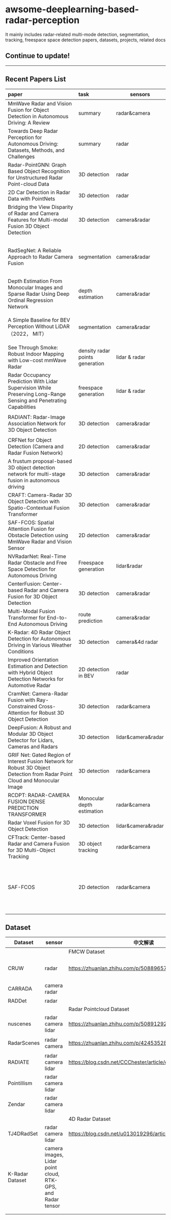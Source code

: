 # awsome-deeplearning-based-radar-perception
It mainly includes radar-related multi-mode detection, segmentation, tracking, freespace space detection papers, datasets, projects, related docs

## Continue to update!

---

## Recent Papers List

| <span style="white-space:nowrap;">paper&emsp;&emsp;&emsp;&emsp;&emsp;&emsp;&emsp;&emsp;&emsp;&emsp;</span> | task| sensors| github link| 中文解读 | remarks|
| :----------------------------------------------------------- | :------------------------------ | ------------------ | :----------------------------------------------- | ------------------------------------------------------------ | :----------------------------------------------------------- |
| MmWave Radar and Vision Fusion for Object Detection in Autonomous Driving: A Review | summary                         | radar&camera       |                                                  |                                                              | 自动驾驶中radar相关的多传感器融合summary                     |
| Towards Deep Radar Perception for Autonomous Driving: Datasets, Methods, and Challenges | summary                         | radar              |                                                  |                                                              | 面向自动驾驶的深度雷达感知:数据集、方法和挑战summary         |
| Radar-PointGNN: Graph Based Object Recognition for Unstructured Radar Point-cloud Data | 3D detection                    | radar              |                                                  | https://zhuanlan.zhihu.com/p/549641548                       | 基于GNN                                                      |
| 2D Car Detection in Radar Data with PointNets                | 3D detection                    | radar              |                                                  | https://zhuanlan.zhihu.com/p/568160922                       | 改进PointNets                                                |
| Bridging the View Disparity of Radar and Camera Features for Multi-modal Fusion 3D Object Detection | 3D detection                    | camera&radar       |                                                  | https://zhuanlan.zhihu.com/p/568160922                       | 利用conv-lstm融合多帧radar<br />LSS方式完成FOV-BEV特征转换   |
| RadSegNet: A Reliable Approach to Radar Camera Fusion        | segmentation                    | camera&radar       |                                                  | https://zhuanlan.zhihu.com/p/568160922                       | RADIATE数据集<br />人工生成雨雪雾数据集增强<br />点云语义segmentation渲染 |
| Depth Estimation From Monocular Images and Sparse Radar Using Deep Ordinal Regression Network | depth estimation                | camera&radar       | https://github.com/lochenchou/DORN_radar         | https://zhuanlan.zhihu.com/p/568160922                       | 序数回归，改进自DORN                                         |
| A Simple Baseline for BEV Perception Without LiDAR（2022， MIT） | segmentation                    | camera&radar       | https://github.com/aharley/simple_bev            | https://zhuanlan.zhihu.com/p/568160922                       | 基于nuscenes对radar数据做了丰富的消融实验<br />以BEVFormer的方式完成图像FOV-BEV的投影 |
| See Through Smoke: Robust Indoor Mapping with Low-cost mmWave Radar | density radar points generation | lidar & radar      |                                                  | https://zhuanlan.zhihu.com/p/568160922                       |                                                              |
| Radar Occupancy Prediction With Lidar Supervision While Preserving Long-Range Sensing and Penetrating Capabilities | freespace generation            | lidar & radar      |                                                  | https://zhuanlan.zhihu.com/p/568160922                       | Lidar监督radar生成密集occupy freespace                       |
| RADIANT: Radar-Image Association Network for 3D Object Detection | 3D detection                    | camera&radar       | https://github.com/longyunf/radiant              | https://zhuanlan.zhihu.com/p/597739906                       | 一种全新的毫米波雷达图像关联网络用于3D目标检测               |
| CRFNet for Object Detection (Camera and Radar Fusion Network) | 2D detection                    | camera&radar       | https://github.com/nacayu/CRFNet_Tensorflow2.4.1 | https://zhuanlan.zhihu.com/p/112578232                       | 基于YOLOV3<br />RV特征融合的经典网络                         |
| A frustum proposal-based 3D object detection network for multi-stage fusion in autonomous driving | 3D detection                    | camera&radar       | https://github.com/brandesjj/centerfusionpp      | https://zhuanlan.zhihu.com/p/603398636                       | 基于centerfusion改进的下一代毫米波雷达与视觉融合方案         |
| CRAFT: Camera-Radar 3D Object Detection with Spatio-Contextual Fusion Transformer | 3D detection                    | camera&radar       |                                                  | https://zhuanlan.zhihu.com/p/581055339                       | 一种基于空间-语义信息互补的毫米波雷达与相机融合3D detection方法 |
| SAF-FCOS: Spatial Attention Fusion for Obstacle Detection using MmWave Radar and Vision Sensor | 2D detection                    | camera&radar       | https://github.com/Singingkettle/SAF-FCOS        | 即将更新                                                     | 基于FCOS                                                     |
| NVRadarNet: Real-Time Radar Obstacle and Free Space Detection for Autonomous Driving | Freespace generation            | lidar&radar        |                                                  | https://zhuanlan.zhihu.com/p/575385783                       | 实时(1.5ms)BEV多任务                                         |
| CenterFusion: Center-based Radar and Camera Fusion for 3D Object Detection | 3D detection                    | camera&radar       | https://github.com/mrnabati/CenterFusion         | https://zhuanlan.zhihu.com/p/508905129                       | 基于CenterNet                                                |
| Multi-Modal Fusion Transformer for End-to-End Autonomous Driving | route prediction                | camera&radar       | https://github.com/autonomousvision/transfuser   | https://zhuanlan.zhihu.com/p/508898376                       | 基于transformer <br />语义信息注意力关联                     |
| K-Radar: 4D Radar Object Detection for Autonomous Driving in Various Weather Conditions | 3D detection                    | camera&4d radar    | https://github.com/kaist-avelab/k-radar          | 即将更新                                                     | 4D雷达                                                       |
| Improved Orientation Estimation and Detection with Hybrid Object Detection Networks for Automotive Radar | 2D detection in BEV             | radar              |                                                  | 即将更新                                                     | 结合基于网格和基于点的处理方法                               |
| CramNet: Camera-Radar Fusion with Ray-Constrained Cross-Attention for Robust 3D Object Detection | 3D detection                    | radar&camera       |                                                  | 即将更新                                                     | 射线约束交叉注意机制 <br />考虑传感器短时间失灵              |
| DeepFusion: A Robust and Modular 3D Object Detector for Lidars, Cameras and Radars | 3D detection                    | lidar&camera&radar |                                                  | https://zhuanlan.zhihu.com/p/578655032                       | 特征提取模块化设计 <br />每个传感器模块设计auxiliary loss    |
| GRIF Net: Gated Region of Interest Fusion Network for Robust 3D Object Detection from Radar Point Cloud and Monocular Image | 3D detection                    | radar&camera       |                                                  | 即将更新                                                     | 设置模态融合阈值，自适应地选择较优输入，调节最终贡献 <br />二阶段检测 |
| RCDPT: RADAR-CAMERA FUSION DENSE PREDICTION TRANSFORMER      | Monocular depth estimation      | radar&camera       |                                                  | 即将更新                                                     |                                                              |
| Radar Voxel Fusion for 3D Object Detection                   | 3D detection                    | lidar&camera&radar |                                                  | 即将更新                                                     |                                                              |
| CFTrack: Center-based Radar and Camera Fusion for 3D Multi-Object Tracking | 3D object tracking              | radar&camera       |                                                  | 即将更新                                                     | end-to-end跟踪方法<br />基于centerfusion                     |
| SAF-FCOS                                                     | 2D detection                    | radar&camera       | https://github.com/Singingkettle/SAF-FCOS        | [链接](https://blog.csdn.net/weixin_43253464/article/details/124376444#:~:text=Shuo%E7%AD%89%E4%BA%BA,%E6%8F%90%E5%87%BA%E4%B8%80%E7%A7%8D%E5%9F%BA%E4%BA%8E%E6%B3%A8%E6%84%8F%E5%8A%9B%E7%9A%84%E8%9E%8D%E5%90%88%E6%A3%80%E6%B5%8B%E6%96%B9%E5%BC%8F-%20SAF-FCOS%EF%BC%9A%E5%85%B6%E5%B0%86%E9%9B%B7%E8%BE%BE%E7%82%B9%E4%BA%91%E5%9B%BE%E9%80%9A%E8%BF%87%E5%8D%B7%E7%A7%AF%E6%BB%A4%E6%B3%A2%E5%90%8E%EF%BC%8C%E5%B0%86%E5%85%B6%E8%BD%AC%E5%8C%96%E4%B8%BA%E9%98%88%E5%80%BC%E6%9D%A5%E5%A2%9E%E5%BC%BA%E7%82%B9%E4%BA%91%E5%AF%B9%E5%BA%94%E7%9A%84RGB%E4%BF%A1%E6%81%AF%E5%AE%9E%E7%8E%B0%E8%9E%8D%E5%90%88%E3%80%82) | early-fusion<br />点云增强对应的RGB区域阈值<br />对ADD,MULTILY,CONCATE多种融合方式进行消融实验 |

## Dataset

| Dataset| sensor                                                | 中文解读                                                    | link                                                     | remarks                               |
| --------------- | ----------------------------------------------------------- | ---------------------------------------------------------- | ------------------------------------------------------------ | ------------------------------------------ |
|                 |                                                             | FMCW Dataset                                               |                                                              |                                            |
| CRUW            | radar                                                       | https://zhuanlan.zhihu.com/p/508896576                     | https://www.cruwdataset.org/                                 | 原始数据的自动驾驶数据集<br />支持tracking |
| CARRADA         | camera radar                                                |                                                            | https://github.com/valeoai/carrada_dataset                   | 支持tracking,segmentation                  |
| RADDet          | radar                                                       |                                                            | https://github.com/ZhangAoCanada/RADDet#Dataset              |                                            |
|                 |                                                             | Radar Pointcloud Dataset                                   |                                                              |                                            |
| nuscenes        | radar camera lidar                                          | https://zhuanlan.zhihu.com/p/508912923                     |                                                              |                                            |
| RadarScenes     | radar camera                                                | https://zhuanlan.zhihu.com/p/424535286                     | https://radar-scenes.com/                                    | 提供point-wise点级别细粒度的标注           |
| RADIATE         | radar camera lidar                                          | https://blog.csdn.net/CCChester/article/details/127565100  | http://pro.hw.ac.uk/radiate/                                 | 支持tracking                               |
| Pointillism     | radar camera lidar                                          |                                                            | https://github.com/Kshitizbansal/pointillism-multi-radar-data |                                            |
| Zendar          | radar camera lidar                                          |                                                            | https://storage.googleapis.com/www.archive.zendar.io/dataset.html | 支持tracking                               |
|                 |                                                             | 4D Radar Dataset                                           |                                                              |                                            |
| TJ4DRadSet      | radar camera lidar                                          | https://blog.csdn.net/u013019296/article/details/127219137 | https://github.com/TJRadarLab/TJ4DRadSet                     | 支持tracking                               |
| K-Radar Dataset | camera images, Lidar point cloud, RTK-GPS, and Radar tensor |                                                            | https://github.com/kaist-avelab/K-Radar                      |                                            |
|                 |                                                             |                                                            |                                                              |                                            |
|                 |                                                             |                                                            |                                                              |                                            |

